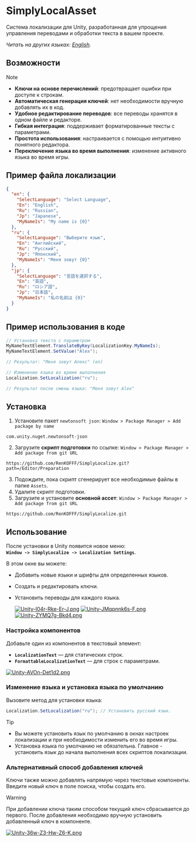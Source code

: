 ﻿# SimplyLocalAsset

Система локализации для Unity, разработанная для упрощения управления переводами и обработки текста в вашем проекте.

*Читать на других языках: [English](README.md).*

## Возможности

> [!NOTE]
> - **Ключи на основе перечислений**: предотвращает ошибки при доступе к строкам.
> - **Автоматическая генерация ключей**: нет необходимости вручную добавлять их в код.
> - **Удобное редактирование переводов**: все переводы хранятся в одном файле и редакторе.
> - **Гибкая интеграция**: поддерживает форматированные тексты с параметрами.
> - **Простота использования**: настраивается с помощью интуитивно понятного редактора.
> - **Переключение языка во время выполнения**: изменение активного языка во время игры.

## Пример файла локализации

```json
{
  "en": {
    "SelectLanguage": "Select Language",
    "En": "English",
    "Ru": "Russian",
    "Jp": "Japanese",
    "MyNameIs": "My name is {0}"
  },
  "ru": {
    "SelectLanguage": "Выберите язык",
    "En": "Английский",
    "Ru": "Русский",
    "Jp": "Японский",
    "MyNameIs": "Меня зовут {0}"
  },
  "jp": {
    "SelectLanguage": "言語を選択する",
    "En": "英語",
    "Ru": "ロシア語",
    "Jp": "日本語",
    "MyNameIs": "私の名前は {0}"
  }
}
```

## Пример использования в коде

```csharp
// Установка текста с параметром
MyNameTextElement.TranslateByKey(LocalizationKey.MyNameIs);
MyNameTextElement.SetValue("Alex");

// Результат: "Меня зовут Алекс" (en)

// Изменение языка во время выполнения
Localization.SetLocalization("ru");

// Результат после смены языка: "Меня зовут Alex"
```

## Установка

1. Установите пакет `newtonsoft json`: `Window > Package Manager > Add package by name`
```
com.unity.nuget.newtonsoft-json
```
2. Загрузите **скрипт подготовки** по ссылке: `Window > Package Manager > Add package from git URL`
```
https://github.com/RenKOFFF/SimplyLocalize.git?path=/Editor/Preparation
```
3. Подождите, пока скрипт сгенерирует все необходимые файлы в папке `Assets`.
4. Удалите скрипт подготовки.
5. Загрузите и установите **основной ассет**: `Window > Package Manager > Add package from git URL`
```
https://github.com/RenKOFFF/SimplyLocalize.git
```
## Использование

После установки в Unity появится новое меню:\
**`Window -> SimplyLocalize -> Localization Settings`**.

В этом окне вы можете:

- Добавить новые языки и шрифты для определенных языков.
- Создать и редактировать ключи.
- Установить переводы для каждого языка.

  [![Unity-I04r-Rke-Er-J.png](https://i.postimg.cc/rFJRbwvv/Unity-I04r-Rke-Er-J.png)](https://postimg.cc/HVrL8dW2)
  [![Unity-JMqpnnk6s-F.png](https://i.postimg.cc/sggGRRz1/Unity-JMqpnnk6s-F.png)](https://postimg.cc/hfNt96fq)
  [![Unity-ZYMQ7g-Bkd4.png](https://i.postimg.cc/ZKZyVdD8/Unity-ZYMQ7g-Bkd4.png)](https://postimg.cc/SjTsKJ4R)

### Настройка компонентов

Добавьте один из компонентов в текстовый элемент:

- **`LocalizationText`** — для статических строк.
- **`FormattableLocalizationText`** — для строк с параметрами.

[![Unity-AVOn-Det1d2.png](https://i.postimg.cc/cC7tdx6t/Unity-AVOn-Det1d2.png)](https://postimg.cc/gLJ2DPVG)

### Изменение языка и установка языка по умолчанию

Вызовите метод для установки языка:

```csharp
Localization.SetLocalization("ru"); // Установить русский язык.
```

> [!TIP]
> - Вы можете установить язык по умолчанию в окнах настроек локализации и при необходимости изменить его во время игры.
> - Установка языка по умолчанию не обязательна. Главное - установить язык до начала выполнения всех скриптов локализации.

### Альтернативный способ добавления ключей

Ключи также можно добавлять напрямую через текстовые компоненты. Введите новый ключ в поле поиска, чтобы создать его.

> [!WARNING]
> При добавлении ключа таким способом текущий ключ сбрасывается до первого. После добавления необходимо вручную установить добавленный ключ в компоненте.

[![Unity-36w-Z3-Hw-Z6-K.png](https://i.postimg.cc/KctMPNQc/Unity-36w-Z3-Hw-Z6-K.png)](https://postimg.cc/CdL5YbW9)